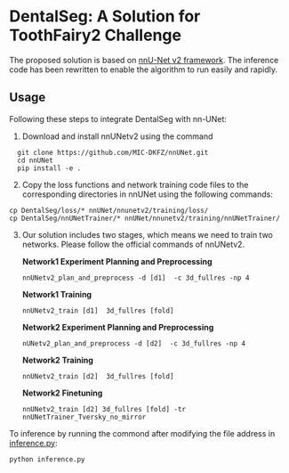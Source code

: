 # DentalSeg: A Solution for ToothFairy2 Challenge
The proposed solution is based on [nnU-Net v2 framework](https://github.com/MIC-DKFZ/nnUNet). The inference code has been rewritten to enable the algorithm to run easily and rapidly.
## Usage
Following these steps to integrate DentalSeg with nn-UNet:
1. Download and install nnUNetv2 using the command
 ```
   git clone https://github.com/MIC-DKFZ/nnUNet.git
   cd nnUNet
   pip install -e .
```
2. Copy the loss functions and network training code files to the corresponding directories in nnUNet using the following commands:
 ```
 cp DentalSeg/loss/* nnUNet/nnunetv2/training/loss/
 cp DentalSeg/nnUNetTrainer/* nnUNet/nnunetv2/training/nnUNetTrainer/
 ```
3. Our solution includes two stages, which means we need to train two networks. Please follow the official commands of nnUNetv2.
   
   **Network1 Experiment Planning and Preprocessing**
    ```
    nnUNetv2_plan_and_preprocess -d [d1]  -c 3d_fullres -np 4
    ```
   **Network1 Training**
   ```
   nnUNetv2_train [d1]  3d_fullres [fold] 
   ```
   **Network2 Experiment Planning and Preprocessing**
   ```
   nUNetv2_plan_and_preprocess -d [d2]  -c 3d_fullres -np 4
   ```
   **Network2 Training**
   ```
   nnUNetv2_train [d2]  3d_fullres [fold] 
   ```
   **Network2 Finetuning**
   ```
   nnUNetv2_train [d2] 3d_fullres [fold] -tr nnUNetTrainer_Tversky_no_mirror
   ```
To inference by running the commond after modifying the file address in [inference.py](https://github.com/Mors20/DentalSeg/blob/main/inference.py):
```
python inference.py
```
